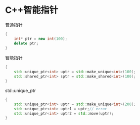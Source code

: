 # C++智能指针

普通指针

```c++
{
    int* ptr = new int(100);
    delete ptr;
}

```

智能指针

```c++
{
    std::unique_ptr<int> uptr = std::make_unique<int>(100);
    std::shared_ptr<int> sptr = std::make_shared<int>(100);
}

```

std::unique_ptr

```c++
{
    std::unique_ptr<int> uptr = std::make_unique<int>(200);
    std::unique_ptr<int> uptr1 = uptr;// error
    std::unique_ptr<int> uptr2 = std::move(uptr);
}
```

